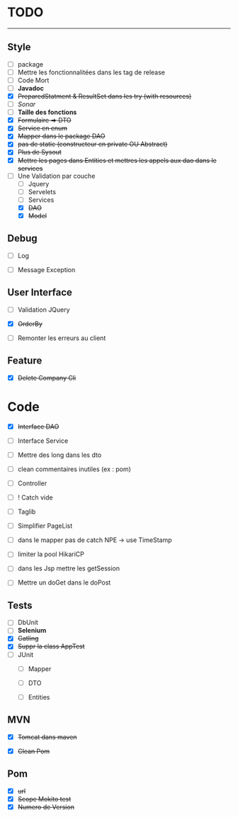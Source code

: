# **TODO**

---

## Style
* [ ] package
* [ ] Mettre les fonctionnalitées dans les tag de release
* [ ] Code Mort
* [ ] **Javadoc**
* [x] ~~PreparedStatment & ResultSet dans les try (with resources)~~
* [ ] *Sonar*
* [ ] **Taille des fonctions**
* [x] ~~Formulaire => DTO~~
* [x] ~~Service en enum~~
* [x] ~~Mapper dans le package DAO~~
* [x] ~~pas de static (constructeur en private OU Abstract)~~
* [x] ~~Plus de Sysout~~
* [x] ~~Mettre les pages dans Entities et mettres les appels aux dao dans le services~~
* [ ] Une Validation par couche
    * [ ] Jquery
    * [ ] Servelets
    * [ ] Services
    * [x] ~~DAO~~
    * [x] ~~Model~~
## Debug
* [ ] Log
* [ ] Message Exception


## User Interface
* [ ] Validation JQuery
* [x] ~~OrderBy~~
* [ ] Remonter les erreurs au client


## Feature
* [x] ~~Delete Company Cli~~


# Code
* [x] ~~Interface DAO~~
* [ ] Interface Service
* [ ] Mettre des long dans les dto
* [ ] clean commentaires inutiles (ex : pom)
* [ ] Controller
* [ ] ! Catch vide
* [ ] Taglib
* [ ] Simplifier PageList
* [ ] dans le mapper pas de catch NPE -> use TimeStamp
* [ ] limiter la pool HikariCP
* [ ] dans les Jsp mettre les getSession
* [ ] Mettre un doGet dans le doPost


## Tests
* [ ] DbUnit
* [ ] **Selenium**
* [x] ~~Gatling~~
* [x] ~~Suppr la class AppTest~~
* [ ] JUnit
    * [ ] Mapper
    * [ ] DTO
    * [ ] Entities


## MVN
* [x] ~~Tomcat dans maven~~
* [x] ~~Clean Pom~~


## Pom
 * [x] ~~url~~
 * [x] ~~Scope Mokito test~~
 * [x] ~~Numero de Version~~
